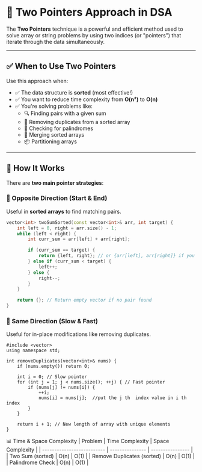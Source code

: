 # 🧠 Two Pointers Approach in DSA

The **Two Pointers** technique is a powerful and efficient method used to solve array or string problems by using two indices (or "pointers") that iterate through the data simultaneously.

---

## ✅ When to Use Two Pointers

Use this approach when:

- ✅ The data structure is **sorted** (most effective!)
- ✅ You want to reduce time complexity from **O(n²)** to **O(n)**
- ✅ You're solving problems like:
  - 🔍 Finding pairs with a given sum
  - 🧹 Removing duplicates from a sorted array
  - 🔁 Checking for palindromes
  - 🔄 Merging sorted arrays
  - 📦 Partitioning arrays

---

## 🧰 How It Works

There are **two main pointer strategies**:

### 🔁 Opposite Direction (Start & End)
Useful in **sorted arrays** to find matching pairs.
```c++
vector<int> twoSumSorted(const vector<int>& arr, int target) {
    int left = 0, right = arr.size() - 1;
    while (left < right) {
        int curr_sum = arr[left] + arr[right];

        if (curr_sum == target) {
            return {left, right}; // or {arr[left], arr[right]} if you want the values
        } else if (curr_sum < target) {
            left++;
        } else {
            right--;
        }
    }

    return {}; // Return empty vector if no pair found
}
```
### 🚶 Same Direction (Slow & Fast)
Useful for in-place modifications like removing duplicates.
```
#include <vector>
using namespace std;

int removeDuplicates(vector<int>& nums) {
    if (nums.empty()) return 0;

    int i = 0; // Slow pointer
    for (int j = 1; j < nums.size(); ++j) { // Fast pointer
        if (nums[j] != nums[i]) {
            ++i;
            nums[i] = nums[j];  //put the j th  index value in i th index
        }
    }

    return i + 1; // New length of array with unique elements
}
```

📊 Time & Space Complexity
| Problem                    | Time Complexity | Space Complexity |
| -------------------------- | --------------- | ---------------- |
| Two Sum (sorted)           | O(n)            | O(1)             |
| Remove Duplicates (sorted) | O(n)            | O(1)             |
| Palindrome Check           | O(n)            | O(1)             |




